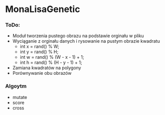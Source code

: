 # MonaLisaGenetic

### ToDo:

 * Moduł tworzenia pustego obrazu na podstawie orginału w pliku
 * Wyciąganie z orginału danych i rysowanie na pustym obrazie kwadratu
   * int x = rand() % W;
   * int y = rand() % H;
   * int w = rand() % (W - x - 1) + 1;
   * int h = rand() % (H - y - 1) + 1;
 * Zamiana kwadratów na polygony
 * Porównywanie obu obrazów


### Algoytm

 * mutate
 * score
 * cross
